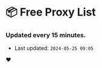 # :package: Free Proxy List
### Updated every 15 minutes.

- Last updated: `2024-05-25 09:05`

:heart:
